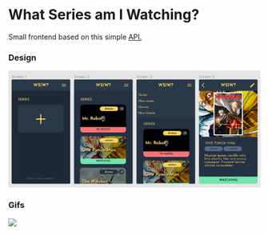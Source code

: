 # **What Series am I Watching?**

Small frontend based on this simple [API.](https://github.com/HermersonDev/minhas-series-server)

### Design

<img src="./docs/design.png" />

### Gifs

<a href="https://i2.imgflip.com/3ztp9q">
	<img src="https://i2.imgflip.com/3ztp9q.gif" />
</a>
